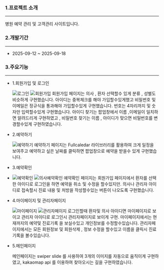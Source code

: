 ### 1.프로젝트 소개
---
병원 예약 관리 및 고객관리 사이트입니다.



### 2.개발기간
---
+ 2025-09-12 ~ 2025-09-18


### 3.주요기능
---
+ 1.회원가입 및 로그인

  ![로그인](https://github.com/hee8144/image/blob/main/login.png) ![회원가입](https://github.com/hee8144/image/blob/main/join.png)
  회원가입 페이지는 의사 , 환자 선택할수 있게 분류 , 성별도 비슷하게 구현했습니다.
  아이디는 중복체크를 해야 가입할수있게했고 비밀번호 및 이메일은 정규식을 통과해야 가입할수있게 구현했습니다.
  번호는 4자리까지 및 숫자만 입력할수있게 구현했습니다.
  아이디 찾기는 팝업창에서 이름 ,이메일이 일치하면 알려드리게 구현하였고 ,
  비밀번호 찾기는 이름 , 아이디가 맞으면 비밀번호를 변경할수있게 구현하였습니다.

+ 2.예약하기

  ![예약하기](https://github.com/hee8144/image/blob/main/reserve.png)
  예약하기 페이지는 Fullcaledar 라이브러리를 활용하여 크게 일정을 보여주고
  예약하고 싶은 날짜를 클릭하면 팝업창으로 예약을 받을수 있게 구현했습니다.

+ 3.예약확인
+ 
  ![예약확인](https://github.com/hee8144/image/blob/main/usercheckreserve.png) ![의사예약확인](https://github.com/hee8144/image/blob/main/docorcheckreserve.png)
  예약확인 페이지는 회원가입 페이지에서 환자를 선택한 아이디로 로그인을 하면 예약을 취소 및 수정을 할수있지만.
  의사나 관리자 아이디로 접속할시 진료 내용 및 처방을 작성할수있는 버튼이 나오도록 구현했습니다.

+ 4.마이페이지 및 관리자페이지

  ![마이페이지](https://github.com/hee8144/image/blob/main/mypage.png) ![관리자페이지](https://github.com/hee8144/image/blob/main/userManagement.png)
  로그인할때 환자및 의사 아이디면 마이페이지로 보이고 관리자 아이디로 로그인시 관리자페이지로 보이게 구현.
  마이페이지에서는 현재까지의 예약및 진료기록 을 보실수있고 개인정보를 수정할수있습니다.
  관리자페이지에서는 모든 회원정보 및 회원삭제 , 정보 수정을 할수있고 이름을 클릭시 진료기록을 볼수있습니다.

+ 5.메인페이지

  메인페이지는 swiper slide 를 사용하여 3개의 이미지를 자동으로 움직이게 구현하였고,
  kakaomap api 를 이용하여 찾아오시는 길을 구현하였습니다.



  
